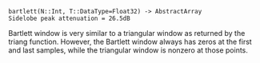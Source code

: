 ```
bartlett(N::Int, T::DataType=Float32) -> AbstractArray
Sidelobe peak attenuation = 26.5dB
```

Bartlett window is very similar to a triangular window as returned by the triang function. However, the Bartlett window always has zeros at the first and last samples, while the triangular window is nonzero at those points.
